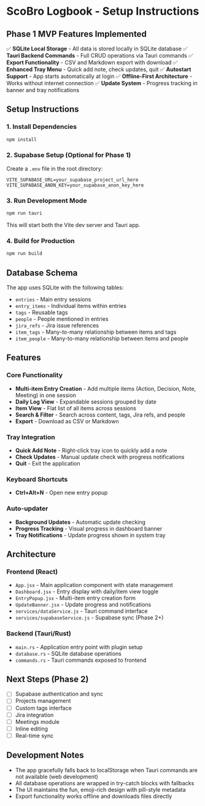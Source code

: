 # ScoBro Logbook - Setup Instructions

## Phase 1 MVP Features Implemented

✅ **SQLite Local Storage** - All data is stored locally in SQLite database
✅ **Tauri Backend Commands** - Full CRUD operations via Tauri commands
✅ **Export Functionality** - CSV and Markdown export with download
✅ **Enhanced Tray Menu** - Quick add note, check updates, quit
✅ **Autostart Support** - App starts automatically at login
✅ **Offline-First Architecture** - Works without internet connection
✅ **Update System** - Progress tracking in banner and tray notifications

## Setup Instructions

### 1. Install Dependencies

```bash
npm install
```

### 2. Supabase Setup (Optional for Phase 1)

Create a `.env` file in the root directory:

```env
VITE_SUPABASE_URL=your_supabase_project_url_here
VITE_SUPABASE_ANON_KEY=your_supabase_anon_key_here
```

### 3. Run Development Mode

```bash
npm run tauri
```

This will start both the Vite dev server and Tauri app.

### 4. Build for Production

```bash
npm run build
```

## Database Schema

The app uses SQLite with the following tables:
- `entries` - Main entry sessions
- `entry_items` - Individual items within entries
- `tags` - Reusable tags
- `people` - People mentioned in entries
- `jira_refs` - Jira issue references
- `item_tags` - Many-to-many relationship between items and tags
- `item_people` - Many-to-many relationship between items and people

## Features

### Core Functionality
- **Multi-item Entry Creation** - Add multiple items (Action, Decision, Note, Meeting) in one session
- **Daily Log View** - Expandable sessions grouped by date
- **Item View** - Flat list of all items across sessions
- **Search & Filter** - Search across content, tags, Jira refs, and people
- **Export** - Download as CSV or Markdown

### Tray Integration
- **Quick Add Note** - Right-click tray icon to quickly add a note
- **Check Updates** - Manual update check with progress notifications
- **Quit** - Exit the application

### Keyboard Shortcuts
- **Ctrl+Alt+N** - Open new entry popup

### Auto-updater
- **Background Updates** - Automatic update checking
- **Progress Tracking** - Visual progress in dashboard banner
- **Tray Notifications** - Update progress shown in system tray

## Architecture

### Frontend (React)
- `App.jsx` - Main application component with state management
- `Dashboard.jsx` - Entry display with daily/item view toggle
- `EntryPopup.jsx` - Multi-item entry creation form
- `UpdateBanner.jsx` - Update progress and notifications
- `services/dataService.js` - Tauri command interface
- `services/supabaseService.js` - Supabase sync (Phase 2+)

### Backend (Tauri/Rust)
- `main.rs` - Application entry point with plugin setup
- `database.rs` - SQLite database operations
- `commands.rs` - Tauri commands exposed to frontend

## Next Steps (Phase 2)

- [ ] Supabase authentication and sync
- [ ] Projects management
- [ ] Custom tags interface
- [ ] Jira integration
- [ ] Meetings module
- [ ] Inline editing
- [ ] Real-time sync

## Development Notes

- The app gracefully falls back to localStorage when Tauri commands are not available (web development)
- All database operations are wrapped in try-catch blocks with fallbacks
- The UI maintains the fun, emoji-rich design with pill-style metadata
- Export functionality works offline and downloads files directly
